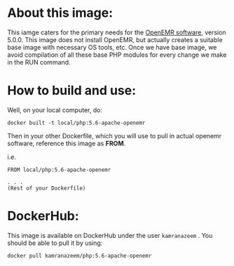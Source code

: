 # About this image:
This iamge caters for the primary needs for the [OpenEMR software](https://www.open-emr.org/), version 5.0.0. This image does not install OpenEMR, but actually creates a suitable base image with necessary OS tools, etc. 
Once we have base image, we avoid compilation of all these base PHP modules for every change we make in the RUN command.

# How to build and use:
Well, on your local computer, do:
```
docker built -t local/php:5.6-apache-openemr
```

Then in your other Dockerfile, which you will use to pull in actual openemr software, reference this image as **FROM**.

i.e.
```
FROM local/php:5.6-apache-openemr

. . . 
(Rest of your Dockerfile)
```

# DockerHub:
This image is available on DockerHub under the user `kamranazeem` . You should be able to pull it by using:
```
docker pull kamranazeem/php:5.6-apache-openemr
```


